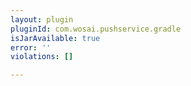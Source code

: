 ```yaml
---
layout: plugin
pluginId: com.wosai.pushservice.gradle
isJarAvailable: true
error: ''
violations: []

---
```

